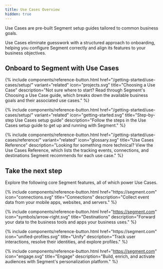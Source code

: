 ```yaml
---
title: Use Cases Overview
hidden: true
---
```


Use Cases are pre-built Segment setup guides tailored to common business goals. 

Use Cases eliminate guesswork with a structured approach to onboarding, helping you configure Segment correctly and align its features to your business objectives.


## Onboard to Segment with Use Cases

{% include components/reference-button.html
  href="/getting-started/use-cases/setup/"
  variant="related"
  icon="projects.svg"
  title="Choosing a Use Case"
  description="Not sure where to start? Read through Segment's Choosing a Use Case guide, which breaks down the available business goals and their associated use cases."
%}

{% include components/reference-button.html
  href="/getting-started/use-cases/setup/"
  variant="related"
  icon="getting-started.svg"
  title="Step-by-step Use Cases setup guide"
  description="Follow the steps in the Use Cases setup guide to get up and running with Segment."
%}

{% include components/reference-button.html
  href="/getting-started/use-cases/reference/"
  variant="related"
  icon="glossary.svg"
  title="Use Cases Reference"
  description="Looking for something more technical? View the Use Cases Reference, which lists the tracking events, connections, and destinations Segment recommends for each use case."
%}


## Take the next step

Explore the following core Segment features, all of which power Use Cases.

<div class="double">
  {% include components/reference-button.html
    href="https://segment.com"
    icon="connections.svg"
    title="Connections"
    description="Collect event data from your mobile apps, websites, and servers."
  %}

  {% include components/reference-button.html
    href="https://segment.com"
    icon="symbols/arrow-right.svg"
    title="Destinations"
    description="Forward your data to the business tools and apps your business uses."
  %}
</div>

<div class="double">
  {% include components/reference-button.html
    href="https://segment.com"
    icon="unified-profiles.svg"
    title="Unify"
    description="Track user interactions, resolve their identities, and explore profiles."
  %}

  {% include components/reference-button.html
    href="https://segment.com"
    icon="engage.svg"
    title="Engage"
    description="Build, enrich, and activate audiences with Segment's personalization platform."
  %}
</div>